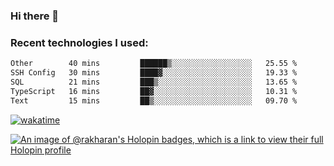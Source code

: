 ### Hi there 👋

### Recent technologies I used:
<!--START_SECTION:waka-->

```txt
Other        40 mins         ██████▒░░░░░░░░░░░░░░░░░░   25.55 %
SSH Config   30 mins         ████▓░░░░░░░░░░░░░░░░░░░░   19.33 %
SQL          21 mins         ███▒░░░░░░░░░░░░░░░░░░░░░   13.65 %
TypeScript   16 mins         ██▓░░░░░░░░░░░░░░░░░░░░░░   10.31 %
Text         15 mins         ██▒░░░░░░░░░░░░░░░░░░░░░░   09.70 %
```

<!--END_SECTION:waka-->
[![wakatime](https://wakatime.com/badge/user/fe50d444-0cee-4d14-a0b3-b9e8509eb4d0.svg)](https://wakatime.com/@fe50d444-0cee-4d14-a0b3-b9e8509eb4d0)

[![An image of @rakharan's Holopin badges, which is a link to view their full Holopin profile](https://holopin.me/rakharan)](https://holopin.io/@rakharan)
